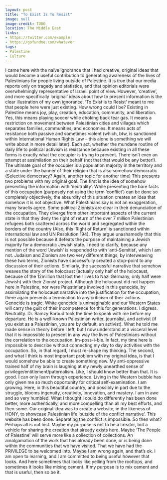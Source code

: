 ```yaml
---
layout: post
title: "To Exist Is To Resist"
image: null
image-credit: TODO
location: The Middle East
links:
- https://twitter.com/example
- https://gofundme.com/whatever
tags:
- Palestine
- Culture
---
```

I came here with the naïve ignorance that I had creative, original ideas that would become a useful contribution to generating awareness of the lives of Palestinians for people living outside of Palestine. It is true that our media reports only on tragedy and statistics, and that opinion editorials were overwhelmingly representative of Israeli point of view. However, ‘creative’, and more specifically ‘original’ ideas about how to present information is the clear illustration of my own ignorance.
‘To Exist is to Resist’ meant to me that people here were just existing. How wrong could I be? Existing in Palestine means joy, play, creation, education, community, and liberation. Yes, this means playing soccer while choking back tear gas. It means a restriction on movement between Palestinian cities and villages which separates families, communities, and economies. It means acts of resistance both passive and sometimes violent (which, btw, is sanctioned within International Human Rights Law – this alone is something we will write about in more detail later). Each act, whether the mundane routine of daily life to political activism is resistance because existing in all these forms is exactly what the occupier is trying to prevent. There isn’t even an attempt at assimilation on their behalf (not that that would be any better!).  The ultimate goal of the occupier is a population majority in the territory and a state under the banner of their religion that is also somehow democratic (Selective democracy? Again, another topic for another time)
This presents two problems with my original goal. The first is the idea of somehow presenting the information with ‘neutrality’. While presenting the bare facts of this occupation (purposely not using the term ‘conflict’) can be done so completely objectively, the absurdity of this situation creates an idea that somehow it is not objective. What Palestinians say is not an exaggeration, many Israelis agree. Some political Zionists are clear in their denunciation of the occupation. They diverge from other important aspects of the current state in that they deny the right of return of the over 7 million Palestinian refugees both scattered across the world and segregated within the borders of the country (Also, this ‘Right of Return’ is sanctioned within international law and UN Resolution 194). They argue unashamedly that this is not possible because it defeats the purpose of maintaining a Jewish majority for a democratic Jewish state. I need to clarify, because any mention of the word ‘Jewish’ is responded to with ‘anti-Semitist’, which I am not. Judaism and Zionism are two very different things; by interweaving these two terms, Zionists have successfully created a stop-point to any discussion of their actions. Similarly, the successful narrative that somehow weaves the story of the holocaust (actually only half of the holocaust, because of the 12million that lost their lives to Nazi Germany, only half were Jewish) with their Zionist project. Although the holocaust did not happen here in Palestine, nor were Palestinians involved in this genocide, by assimilating the holocaust narrative into the justification for the occupation, there again presents a termination to any criticism of their actions. Genocide is tragic. White genocide is unimaginable and our Western States will carry the guilt of their incompetence for this for generations. 
I digress.
Neutrality. 
Dr. Ramzy Baroud took the time to speak with me before my departure. He is a well-known Palestinian writer, journalist, and activist (if you exist as a Palestinian, you are by default, an activist). What he told me made sense in theory before I left, but I now understand at a visceral level that it is impossible to present in any way the lives of Palestinians without the correlation to the occupation. Im-poss-i-ble. In fact, my time here is impossible to describe without connecting my day to day activities with the occupation. So, in that regard, I must re-shape my thinking.
The second, and what I think is most important problem with my original idea, is that I would somehow be able to create something new. My anti-oppressive trained half of my brain is laughing at my newly unearthed sense of privilege/entitlement/paternalism. Like, I should know better than that. It is good. I can only learn through experience. Living in the Western bubble has only given me so much opportunity for critical self-examination. I am growing. Here, in this beautiful country, and possibly in part due to the struggle, blooms ingenuity, creativity, innovation, and mastery. I am in awe and so very humbled. What I thought I could do differently has been done better, more authentically, and more compelling than all my best efforts, and then some.
Our original idea was to create a website, in the likeness of HONY, to showcase Palestinian life ‘outside of the conflict narrative’. This website has been done. Separating the conflict is impossible. So then what? Perhaps all is not lost. Maybe my purpose is not to be a creator, but a vehicle for sharing the creation that already exists here. Maybe ‘The People of Palestine’ will serve more like a collection of collections. An amalgamation of the work that has already been done, or is being done within the communities that we have visited. That we have had the PRIVILEGE to be welcomed into. Maybe I am wrong again, and that’s ok. I am open to learning, and I am committed to being useful however that looks. And here sometimes that looks like yelling from the rooftops, and sometimes it looks like mixing cement. If my purpose is to mix cement and that is useful, then so be it. 
